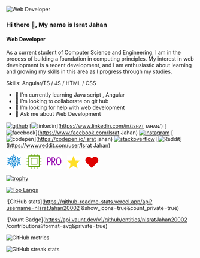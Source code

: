 
![ Web Developer](https://media.licdn.com/dms/image/v2/D4E16AQFJCG0SG4PSMA/profile-displaybackgroundimage-shrink_350_1400/profile-displaybackgroundimage-shrink_350_1400/0/1723826899317?e=1730332800&v=beta&t=HoNG3vCX0fyfUz83p6-93FpO7KSsEp-gX3CTIBOWIhs)

### Hi there 👋, My name is Israt Jahan
####  Web Developer


As a current student of Computer Science and Engineering, I am in the process of building a foundation in computing principles. My interest in web development is a recent development, and I am enthusiastic about learning and growing my skills in this area as I progress through my studies.

Skills: Angular/TS / JS / HTML / CSS

- 🌱 I’m currently learning Java script , Angular 
- 👯 I’m looking to collaborate on git hub 
- 🤔 I’m looking for help with web development 
- 💬 Ask me about Web Development 


[<img src='https://cdn.jsdelivr.net/npm/simple-icons@3.0.1/icons/github.svg' alt='github' height='40'>](https://github.com/nIsratJahan20002 )  [<img src='https://cdn.jsdelivr.net/npm/simple-icons@3.0.1/icons/linkedin.svg' alt='linkedin' height='40'>](https://www.linkedin.com/in/ɪsʀᴀᴛ ᴊᴀʜᴀɴ/)  [<img src='https://cdn.jsdelivr.net/npm/simple-icons@3.0.1/icons/facebook.svg' alt='facebook' height='40'>](https://www.facebook.com/Israt Jahan)  [<img src='https://cdn.jsdelivr.net/npm/simple-icons@3.0.1/icons/instagram.svg' alt='instagram' height='40'>](https://www.instagram.com/israt149jahan/)  [<img src='https://cdn.jsdelivr.net/npm/simple-icons@3.0.1/icons/codepen.svg' alt='codepen' height='40'>](https://codepen.io/israt jahan)  [<img src='https://cdn.jsdelivr.net/npm/simple-icons@3.0.1/icons/stackoverflow.svg' alt='stackoverflow' height='40'>](https://stackoverflow.com/users/user:20643816)  [<img src='https://cdn.jsdelivr.net/npm/simple-icons@3.0.1/icons/reddit.svg' alt='Reddit' height='40'>](https://www.reddit.com/user/Israt Jahan)  

<a href='https://archiveprogram.github.com/'><img src='https://raw.githubusercontent.com/acervenky/animated-github-badges/master/assets/acbadge.gif' width='40' height='40'></a> <a href='https://docs.github.com/en/developers'><img src='https://raw.githubusercontent.com/acervenky/animated-github-badges/master/assets/devbadge.gif' width='40' height='40'></a> <a href='https://github.com/pricing'><img src='https://raw.githubusercontent.com/acervenky/animated-github-badges/master/assets/pro.gif' width='40' height='40'></a> <a href='https://stars.github.com/'><img src='https://raw.githubusercontent.com/acervenky/animated-github-badges/master/assets/starbadge.gif' width='35' height='35'></a> <a href='https://docs.github.com/en/github/supporting-the-open-source-community-with-github-sponsors'><img src='https://raw.githubusercontent.com/acervenky/animated-github-badges/master/assets/sponsorbadge.gif' width='35' height='35'></a> 

[![trophy](https://github-profile-trophy.vercel.app/?username=nIsratJahan20002 )](https://github.com/ryo-ma/github-profile-trophy)

[![Top Langs](https://github-readme-stats.vercel.app/api/top-langs/?username=nIsratJahan20002 )](https://github.com/anuraghazra/github-readme-stats)

![GitHub stats](https://github-readme-stats.vercel.app/api?username=nIsratJahan20002 &show_icons=true&count_private=true)  

![Vaunt Badge](https://api.vaunt.dev/v1/github/entities/nIsratJahan20002 /contributions?format=svg&private=true)  

![GitHub metrics](https://metrics.lecoq.io/nIsratJahan20002 )  

![GitHub streak stats](https://streak-stats.demolab.com/?user=nIsratJahan20002 )  

